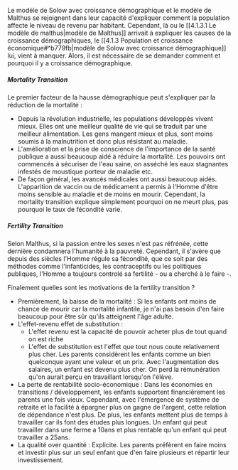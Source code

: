 Le modèle de Solow avec croissance démographique et le modèle de Malthus se rejoignent dans leur capacité d'expliquer comment la population affecte le niveau de revenu par habitant.
Cependant, là ou le [[4.1.3.1 Le modèle de malthus|modèle de Malthus]] arrivait à expliquer les causes de la croissance démographiques, le [[4.1.3 Population et croissance économique#^b779fb|modèle de Solow avec croissance démographique]] lui, vient à manquer.
Alors, il est nécessaire de se demander comment et pourquoi il y a croissance démographique.

##### Mortality Transition
Le premier facteur de la hausse démographique peut s'expliquer par la réduction de la mortalité :
- Depuis la révolution industrielle, les populations développés vivent mieux. Elles ont une meilleur qualité de vie qui se traduit par une meilleur alimentation. Les gens mangent mieux et plus, sont moins soumis à la malnutrition et donc plus résistant au maladie.
- L'amélioration et la prise de conscience de l'importance de la santé publique a aussi beaucoup aidé à réduire la mortalité. Les pouvoirs ont commencés à sécuriser de l'eau saine, on asséché les eaux stagnantes infestés de moustique porteur de maladie etc.
- De façon général, les avancés médicales ont aussi beaucoup aidés. L'apparition de vaccin ou de médicament a permis à l'Homme d'être moins sensible au maladie et de moins en mourir.
Cependant, la mortality transition explique simplement pourquoi on ne meurt plus, pas pourquoi le taux de fécondité varie.

##### Fertility Transition
Selon Malthus, si la passion entre les sexes n'est pas réfrénée, cette dernière condamnera l'humanité à la pauvreté.
Cependant, il s'avère que depuis des siècles l'Homme régule sa fécondité, que ce soit par des méthodes comme l'infanticides, les contraceptifs ou les politiques publiques, l'Homme a toujours controlé sa fertilité - ou a cherché à le faire -.

Finalement quelles sont les motivations de la fertility transition ?
- Premièrement, la baisse de la mortalité :
	Si les enfants ont moins de chance de mourir car la mortalité infantile, je n'ai pas besoin d'en faire beaucoup pour être sûr qu'ils atteignent l'âge adulte.
- L'effet-revenu effet de substitution :
	- L'effet revenu est la capacité de pouvoir acheter plus de tout quand on est riche
	- L'effet de substitution est l'effet que tout nous coute relativement plus cher.
	Les parents considèrent les enfants comme un bien quelconque ayant une valeur et un prix. Avec l'augmentation des salaires, un enfant est devenu plus cher. On perd la rémunération qu'on aurait perçu en travaillant lorsqu'on l'élève.
- La perte de rentabilité socio-économique :
	Dans les économies en transitions / développement, les enfants supportent financièrement les parents une fois vieux. Cependant, avec l'émergence de système de retraite et la facilité à épargner plus on gagne de l'argent, cette relation de dépendance n'est plus. De plus, les enfants mettent plus de temps à travailler car ils font des études plus longues. Un enfant qui peut travailler dans une ferme a 10ans et plus rentable qu'un enfant qui peut travailler a 25ans.
- La qualité over quantité :
	Explicite. Les parents préfèrent en faire moins et investir plus sur un seul enfant que d'en faire plusieurs et répartir leur investissement.
